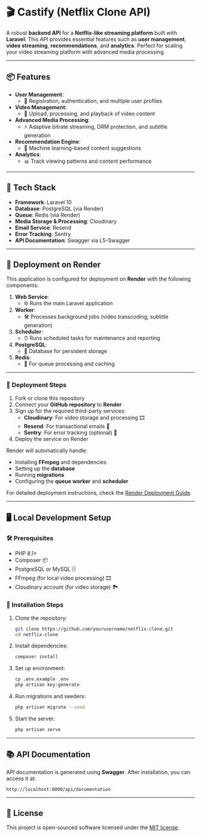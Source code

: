 # 🎬 Castify (Netflix Clone API)

A robust **backend API** for a **Netflix-like streaming platform** built with **Laravel**. This API provides essential features such as **user management**, **video streaming**, **recommendations**, and **analytics**. Perfect for scaling your video streaming platform with advanced media processing.

---

## 📦 Features

- **User Management**: 
  - 🔑 Registration, authentication, and multiple user profiles
- **Video Management**: 
  - 🎥 Upload, processing, and playback of video content
- **Advanced Media Processing**: 
  - ⚡ Adaptive bitrate streaming, DRM protection, and subtitle generation
- **Recommendation Engine**: 
  - 🤖 Machine learning-based content suggestions
- **Analytics**: 
  - 📊 Track viewing patterns and content performance

---

## 🔧 Tech Stack

- **Framework**: Laravel 10
- **Database**: PostgreSQL (via Render)
- **Queue**: Redis (via Render)
- **Media Storage & Processing**: Cloudinary
- **Email Service**: Resend
- **Error Tracking**: Sentry
- **API Documentation**: Swagger via L5-Swagger

---

## 🚀 Deployment on Render

This application is configured for deployment on **Render** with the following components:

1. **Web Service**: 
   - 🌐 Runs the main Laravel application
2. **Worker**: 
   - 🛠️ Processes background jobs (video transcoding, subtitle generation)
3. **Scheduler**: 
   - ⏰ Runs scheduled tasks for maintenance and reporting
4. **PostgreSQL**: 
   - 💾 Database for persistent storage
5. **Redis**: 
   - 🔄 For queue processing and caching

---

### 🔨 **Deployment Steps**

1. Fork or clone this repository
2. Connect your **GitHub repository** to **Render**
3. Sign up for the required third-party services:
   - **Cloudinary**: For video storage and processing 🎞️
   - **Resend**: For transactional emails 📧
   - **Sentry**: For error tracking (optional) 🐞
4. Deploy the service on Render

Render will automatically handle:
- Installing **FFmpeg** and dependencies
- Setting up the **database**
- Running **migrations**
- Configuring the **queue worker** and **scheduler**

For detailed deployment instructions, check the [Render Deployment Guide](docs/deployment/render-guide.md).

---

## 🖥️ **Local Development Setup**

### 🛠️ Prerequisites

- PHP 8.1+
- Composer 📦
- PostgreSQL or MySQL 🗄️
- FFmpeg (for local video processing) 🎞️
- Cloudinary account (for video storage) 🏞️

### 🔧 Installation Steps

1. Clone the repository:
   ```bash
   git clone https://github.com/yourusername/netflix-clone.git
   cd netflix-clone
   ```

2. Install dependencies:
   ```bash
   composer install
   ```

3. Set up environment:
   ```bash
   cp .env.example .env
   php artisan key:generate
   ```

4. Run migrations and seeders:
   ```bash
   php artisan migrate --seed
   ```

5. Start the server:
   ```bash
   php artisan serve
   ```

---

## 📚 **API Documentation**

API documentation is generated using **Swagger**. After installation, you can access it at:

```
http://localhost:8000/api/documentation
```

---

## 📄 **License**

This project is open-sourced software licensed under the [MIT license](LICENSE).
